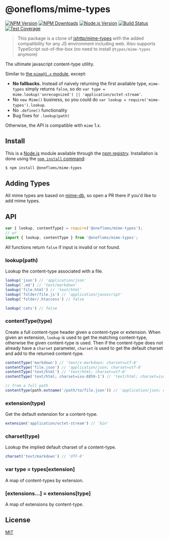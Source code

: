 # @onefloms/mime-types

[![NPM Version][npm-version-image]][npm-url]
[![NPM Downloads][npm-downloads-image]][npm-url]
[![Node.js Version][node-version-image]][node-version-url]
[![Build Status][ci-image]][ci-url]
[![Test Coverage][coveralls-image]][coveralls-url]

> This package is a clone of [jshttp/mime-types](https://github.com/jshttp/mime-types) with the added compatibility for any JS environment including web. Also supports TypeScript out-of-the-box (no need to install `@types/mime-types` anymore) 

The ultimate javascript content-type utility.

Similar to [the `mime@1.x` module](https://www.npmjs.com/package/mime), except:

- __No fallbacks.__ Instead of naively returning the first available type,
  `mime-types` simply returns `false`, so do
  `var type = mime.lookup('unrecognized') || 'application/octet-stream'`.
- No `new Mime()` business, so you could do `var lookup = require('mime-types').lookup`.
- No `.define()` functionality
- Bug fixes for `.lookup(path)`

Otherwise, the API is compatible with `mime` 1.x.

## Install

This is a [Node.js](https://nodejs.org/en/) module available through the
[npm registry](https://www.npmjs.com/). Installation is done using the
[`npm install` command](https://docs.npmjs.com/getting-started/installing-npm-packages-locally):

```sh
$ npm install @onefloms/mime-types
```

## Adding Types

All mime types are based on [mime-db](https://www.npmjs.com/package/mime-db),
so open a PR there if you'd like to add mime types.

## API

```js
var { lookup, contentType} = require('@onefloms/mime-types');
// or
import { lookup, contentType } from '@onefloms/mime-types';
```

All functions return `false` if input is invalid or not found.

### lookup(path)

Lookup the content-type associated with a file.

```js
lookup('json') // 'application/json'
lookup('.md') // 'text/markdown'
lookup('file.html') // 'text/html'
lookup('folder/file.js') // 'application/javascript'
lookup('folder/.htaccess') // false

lookup('cats') // false
```

### contentType(type)

Create a full content-type header given a content-type or extension.
When given an extension, `lookup` is used to get the matching
content-type, otherwise the given content-type is used. Then if the
content-type does not already have a `charset` parameter, `charset`
is used to get the default charset and add to the returned content-type.

```js
contentType('markdown') // 'text/x-markdown; charset=utf-8'
contentType('file.json') // 'application/json; charset=utf-8'
contentType('text/html') // 'text/html; charset=utf-8'
contentType('text/html; charset=iso-8859-1') // 'text/html; charset=iso-8859-1'

// from a full path
contentType(path.extname('/path/to/file.json')) // 'application/json; charset=utf-8'
```

### extension(type)

Get the default extension for a content-type.

```js
extension('application/octet-stream') // 'bin'
```

### charset(type)

Lookup the implied default charset of a content-type.

```js
charset('text/markdown') // 'UTF-8'
```

### var type = types[extension]

A map of content-types by extension.

### [extensions...] = extensions[type]

A map of extensions by content-type.

## License

[MIT](LICENSE)

[ci-image]: https://badgen.net/github/checks/floms/mime-types/master?label=ci
[ci-url]: https://github.com/jshttp/floms/actions?query=workflow%3Aci
[coveralls-image]: https://badgen.net/coveralls/c/github/floms/mime-types/master
[coveralls-url]: https://coveralls.io/r/floms/mime-types?branch=master
[node-version-image]: https://badgen.net/npm/node/@onefloms/mime-types
[node-version-url]: https://nodejs.org/en/download
[npm-downloads-image]: https://badgen.net/npm/dm/@onefloms/mime-types
[npm-url]: https://npmjs.org/package/@onefloms/mime-types
[npm-version-image]: https://badgen.net/npm/v/@onefloms/mime-types
